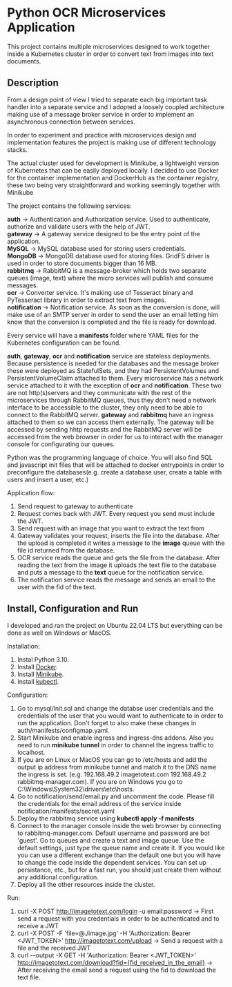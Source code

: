 # Python OCR Microservices Application

This project contains multiple microservices designed to work together inside a Kubernetes cluster in order to convert text from images into text documents.

## Description

From a design point of view I tried to separate each big important task handler into a separate service and I adopted a loosely coupled architecture making use of a message broker service in order to implement an asynchronous connection between services.

In order to experiment and practice with microservices design and implementation features the project is making use of different technology stacks.

The actual cluster used for development is Minikube, a lightweight version of Kubernetes that can be easily deployed locally. I decided to use Docker for the container implementation and DockerHub as the container registry, these two being very straightforward and working seemingly together with Minikube

The project contains the following services:

**auth** -> Authentication and Authorization service. Used to authenticate, authorize and validate users with the help of JWT. </br>
**gateway** -> A gateway service designed to be the entry point of the application. </br>
**MySQL** -> MySQL database used for storing users credentials. </br>
**MongoDB** -> MongoDB database used for storing files. GridFS driver is used in order to store documents bigger than 16 MB. </br>
**rabbitmq** -> RabbitMQ is a message-broker which holds two separate queues (image, text) where the micro services will publish and consume messages. </br>
**ocr** -> Converter service. It's making use of Tesseract binary and PyTesseract library in order to extract text from images. </br>
**notification** -> Notification service. As soon as the conversion is done, will make use of an SMTP server in order to send the user an email letting him know that the conversion is completed and the file is ready for download. </br>

Every service will have a **manifests** folder where YAML files for the Kubernetes configuration can be found.

**auth**, **gateway**, **ocr** and **notification** service are stateless deployments. Because persistence is needed for the databases and the message broker these were deployed as StatefulSets, and they had PersistentVolumes and PersistentVolumeClaim attached to them. Every microservice has a network service attached to it with the exception of **ocr** and **notification**. These two are not http(s)servers and they communicate with the rest of the microservices through RabbitMQ queues, thus they don't need a network interface to be accessible to the cluster, they only need to be able to connect to the RabbitMQ server. **gateway** and **rabbitmq** have an ingress attached to them so we can access them externally. The gateway will be accessed by sending hhtp requests and the RabbitMQ server will be accessed from the web browser in order for us to interact with the manager console for configurating our queues.

Python was the programming language of choice. You will also find SQL and javascript init files that will be attached to docker entrypoints in order to preconfigure the databases(e.g. create a database user, create a table with users and insert a user, etc.)

Application flow:

1. Send request to gateway to authenticate
2. Request comes back with JWT. Every request you send must include the JWT.
3. Send request with an image that you want to extract the text from
4. Gateway validates your request, inserts the file into the database. After the upload is completed it writes a message to the **image** queue with the file id returned from the database.
5. OCR service reads the queue and gets the file from the database. After reading the text from the image it uploads the text file to the database and puts a message to the **text** queue for the notification service.
6. The notification service reads the message and sends an email to the user with the fid of the text.

## Install, Configuration and Run

I developed and ran the project on Ubuntu 22.04 LTS but everything can be done as well on Windows or MacOS.

Installation:

1. Instal Python 3.10.
2. Install [Docker](https://docs.docker.com/engine/install/).
3. Install [Minikube](https://minikube.sigs.k8s.io/docs/start/).
4. Install [kubectl](https://kubernetes.io/docs/tasks/tools/).

Configuration:

1. Go to mysql/init.sql and change the databse user credentials and the credentials of the user that you would want to authenticate to in order to run the application. Don't forget to also make these changes in auth/manifests/configmap.yaml.
2. Start Minikube and enable ingress and ingress-dns addons. Also you need to run **minikube tunnel** in order to channel the ingress traffic to localhost.
3. If you are on Linux or MacOS you can go to /etc/hosts and add the output ip address from minikube tunnel and match it to the DNS name the ingress is set. (e.g. 192.168.49.2 imagetotext.com 192.168.49.2 rabbitmq-manager.com). If you are on Windows you go to C:\Windows\System32\drivers\etc\hosts.
4. Go to notification/send/email.py and uncomment the code. Please fill the credentials for the email address of the service inside notification/manifests/secret.yaml
5. Deploy the rabbitmq service using **kubectl apply -f manifests**
6. Connect to the manager console inside the web browser by connecting to rabbitmq-manager.com. Default username and password are bot 'guest'. Go to queues and create a text and image queue. Use the default settings, just type the queue name and create it. If you would like you can use a different exchange than the default one but you will have to change the code inside the dependent services. You can set up persistance, etc., but for a fast run, you should just create them without any additional configuration.
7. Deploy all the other resources inside the cluster.

Run:

1. curl -X POST http://imagetotext.com/login -u email:password -> First send a request with you credentials in order to be authenticated and to receive a JWT
2. curl -X POST -F 'file=@./image.jpg' -H 'Authorization: Bearer <JWT_TOKEN>' http://imagetotext.com/upload -> Send a request with a file and the received JWT
3. curl --output -X GET -H 'Authorization: Bearer <JWT_TOKEN>' http://imagetotext.com/download?fid={fid_received_in_the_email} -> After receiving the email send a request using the fid to download the text file.
